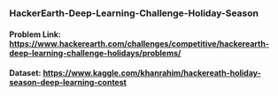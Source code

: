 ### HackerEarth-Deep-Learning-Challenge-Holiday-Season

#### Problem Link: https://www.hackerearth.com/challenges/competitive/hackerearth-deep-learning-challenge-holidays/problems/

#### Dataset: https://www.kaggle.com/khanrahim/hackereath-holiday-season-deep-learning-contest
